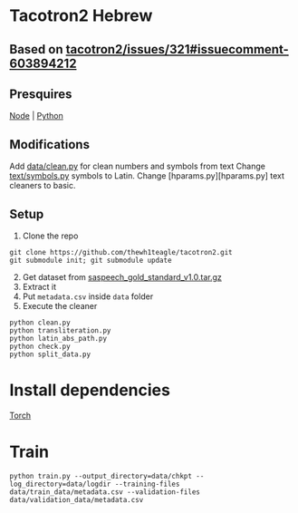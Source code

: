 # Tacotron2 Hebrew

## Based on [tacotron2/issues/321#issuecomment-603894212](https://github.com/NVIDIA/tacotron2/issues/321#issuecomment-603894212)


## Presquires

[Node](https://nodejs.org/en) | [Python](https://python.org)

## Modifications

Add [data/clean.py](data/clean.py) for clean numbers and symbols from text
Change [text/symbols.py](text/symbols.py) symbols to Latin.
Change [hparams.py][hparams.py] text cleaners to basic.


## Setup

1. Clone the repo

```console
git clone https://github.com/thewh1teagle/tacotron2.git
git submodule init; git submodule update
```

2. Get dataset from [saspeech_gold_standard_v1.0.tar.gz](https://openslr.org/134/)
3. Extract it
4. Put `metadata.csv` inside `data` folder
5. Execute the cleaner

```console
python clean.py
python transliteration.py
python latin_abs_path.py
python check.py
python split_data.py
```

# Install dependencies

[Torch](https://pytorch.org/get-started/locally/)


# Train

```console
python train.py --output_directory=data/chkpt --log_directory=data/logdir --training-files data/train_data/metadata.csv --validation-files data/validation_data/metadata.csv
```